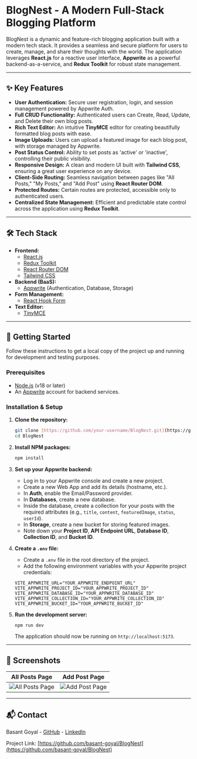 # BlogNest - A Modern Full-Stack Blogging Platform

BlogNest is a dynamic and feature-rich blogging application built with a modern tech stack. It provides a seamless and secure platform for users to create, manage, and share their thoughts with the world. The application leverages **React.js** for a reactive user interface, **Appwrite** as a powerful backend-as-a-service, and **Redux Toolkit** for robust state management.

---

## ✨ Key Features

- **User Authentication:** Secure user registration, login, and session management powered by Appwrite Auth.
- **Full CRUD Functionality:** Authenticated users can Create, Read, Update, and Delete their own blog posts.
- **Rich Text Editor:** An intuitive **TinyMCE** editor for creating beautifully formatted blog posts with ease.
- **Image Uploads:** Users can upload a featured image for each blog post, with storage managed by Appwrite.
- **Post Status Control:** Ability to set posts as 'active' or 'inactive', controlling their public visibility.
- **Responsive Design:** A clean and modern UI built with **Tailwind CSS**, ensuring a great user experience on any device.
- **Client-Side Routing:** Seamless navigation between pages like "All Posts," "My Posts," and "Add Post" using **React Router DOM**.
- **Protected Routes:** Certain routes are protected, accessible only to authenticated users.
- **Centralized State Management:** Efficient and predictable state control across the application using **Redux Toolkit**.

---

## 🛠️ Tech Stack

- **Frontend:**
  - [React.js](https://reactjs.org/)
  - [Redux Toolkit](https://redux-toolkit.js.org/)
  - [React Router DOM](https://reactrouter.com/)
  - [Tailwind CSS](https://tailwindcss.com/)
- **Backend (BaaS):**
  - [Appwrite](https://appwrite.io/) (Authentication, Database, Storage)
- **Form Management:**
  - [React Hook Form](https://react-hook-form.com/)
- **Text Editor:**
  - [TinyMCE](https://www.tiny.cloud/)

---

## 🚀 Getting Started

Follow these instructions to get a local copy of the project up and running for development and testing purposes.

### Prerequisites

- [Node.js](https://nodejs.org/) (v18 or later)
- An [Appwrite](https://appwrite.io/) account for backend services.

### Installation & Setup

1.  **Clone the repository:**
    ```sh
    git clone [https://github.com/your-username/BlogNest.git](https://github.com/your-username/BlogNest.git)
    cd BlogNest
    ```

2.  **Install NPM packages:**
    ```sh
    npm install
    ```

3.  **Set up your Appwrite backend:**
    - Log in to your Appwrite console and create a new project.
    - Create a new Web App and add its details (hostname, etc.).
    - In **Auth**, enable the Email/Password provider.
    - In **Databases**, create a new database.
    - Inside the database, create a collection for your posts with the required attributes (e.g., `title`, `content`, `featuredImage`, `status`, `userId`).
    - In **Storage**, create a new bucket for storing featured images.
    - Note down your **Project ID**, **API Endpoint URL**, **Database ID**, **Collection ID**, and **Bucket ID**.

4.  **Create a `.env` file:**
    - Create a `.env` file in the root directory of the project.
    - Add the following environment variables with your Appwrite project credentials:

    ```env
    VITE_APPWRITE_URL="YOUR_APPWRITE_ENDPOINT_URL"
    VITE_APPWRITE_PROJECT_ID="YOUR_APPWRITE_PROJECT_ID"
    VITE_APPWRITE_DATABASE_ID="YOUR_APPWRITE_DATABASE_ID"
    VITE_APPWRITE_COLLECTION_ID="YOUR_APPWRITE_COLLECTION_ID"
    VITE_APPWRITE_BUCKET_ID="YOUR_APPWRITE_BUCKET_ID"
    ```

5.  **Run the development server:**
    ```sh
    npm run dev
    ```
    The application should now be running on `http://localhost:5173`.

---

## 📸 Screenshots

| All Posts Page | Add Post Page |
| :---: | :---: |
| ![All Posts Page](https://placehold.co/600x400/1e293b/ffffff?text=All+Posts+Screenshot&font=sans) | ![Add Post Page](https://placehold.co/600x400/1e293b/ffffff?text=Add+Post+Screenshot&font=sans) |

---

## 📬 Contact

Basant Goyal - [GitHub](https://github.com/basant-goyal) - [LinkedIn](https://www.linkedin.com/in/basant-goyal-57015728a/)

Project Link: [https://github.com/basant-goyal/BlogNest](https://github.com/basant-goyal/BlogNest)
